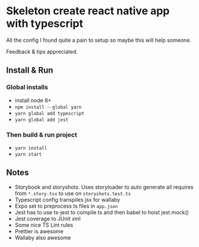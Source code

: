 # Skeleton create react native app with typescript

All the config I found quite a pain to setup so maybe this will help someone.

Feedback & tips appreciated.

## Install & Run

### Global installs

* install node 8+
* `npm install --global yarn`
* `yarn global add typescript`
* `yarn global add jest`

### Then build & run project

* `yarn install`
* `yarn start`

## Notes

* Storybook and storyshots. Uses storyloader to auto generate all requires from `*.story.tsx` to use on `storyshots.test.ts`
* Typescript config transpiles jsx for wallaby
* Expo set to preprocess ts files in `app.json`
* Jest has to use ts-jest to compile ts and then babel to hoist jest.mock()
* Jest coverage to JUnit xml
* Some nice TS Lint rules
* Prettier is awesome
* Wallaby also awesome
